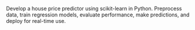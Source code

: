 
Develop a house price predictor using scikit-learn in Python. Preprocess data, train regression models, evaluate performance, make predictions, and deploy for real-time use.
